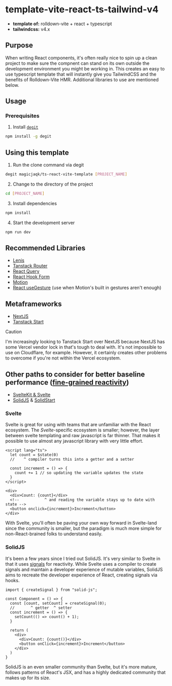 # template-vite-react-ts-tailwind-v4

- **template of:** rolldown-vite + react + typescript
- **tailwindcss:** v4.x

## Purpose

When writing React components, it's often really nice to spin up a clean project to make sure the compnent can stand on its own outside the development environment you might be working in. This creates an easy to use typescript template that will instantly give you TailwindCSS and the benefits of Rolldown-Vite HMR. Additional libraries to use are mentioned below.

## Usage

### Prerequisites

1. Install [`degit`](https://github.com/Rich-Harris/degit)

```bash
npm install -g degit
```

## Using this template

1. Run the clone command via degit

```bash
degit magicjaqk/ts-react-vite-template [PROJECT_NAME]
```

2. Change to the directory of the project
```bash
cd [PROJECT_NAME]
```

3. Install dependencies

```bash
npm install
```

4. Start the development server

```bash
npm run dev
```

## Recommended Libraries

- [Lenis](https://lenis.darkroom.engineering/)
- [Tanstack Router](https://tanstack.com/router/latest)
- [React Query](https://react-query.tanstack.com/)
- [React Hook Form](https://react-hook-form.com/)
- [Motion](https://motion.dev/)
- [React useGesture](https://use-gesture.netlify.app/) (use when Motion's built in gestures aren't enough)

## Metaframeworks
- [NextJS](https://nextjs.org/)
- [Tanstack Start](https://tanstack.com/start/latest)

> [!CAUTION]
> I'm increasingly looking to Tanstack Start over NextJS because NextJS has some Vercel vendor lock in that's tough to deal with. It's not impossible to use on Cloudflare, for example. However, it certainly creates other problems to overcome if you're not within the Vercel ecosystem.

## Other paths to consider for better baseline performance ([fine-grained reactivity](https://docs.solidjs.com/advanced-concepts/fine-grained-reactivity))
- [SvelteKit & Svelte](https://www.svelte.dev/)
- [SolidJS](https://www.solidjs.com/) & [SolidStart](https://start.solidjs.com/)

### Svelte

Svelte is great for using with teams that are unfamiliar with the React ecosystem. The *Svelte*-specific ecosystem is smaller; however, the layer between svelte templating and raw javascript is far thinner. That makes it possible to use almost any javascript library with very little effort.

```svelte
<script lang="ts">
  let count = $state(0)
  //    ^ compiler turns this into a getter and a setter

  const increment = () => {
    count += 1 // so updating the variable updates the state
  }
</script>

<div>
  <div>Count: {count}</div>
  <!--           ^ and reading the variable stays up to date with state -->
  <button onclick={increment}>Increment</button>
</div>
```

With Svelte, you'll often be paving your own way forward in Svelte-land since the community is smaller, but the paradigm is much more simple for non-React-brained folks to understand easily.

### SolidJS

It's been a few years since I tried out SolidJS. It's very similar to Svelte in that it uses [signals](https://docs.solidjs.com/concepts/signals) for reactivity. While Svelte uses a compiler to create signals and maintain a developer experience of mutable variables, SolidJS aims to recreate the developer experience of React, creating signals via hooks.

```JSX
import { createSignal } from "solid-js";

const Component = () => {
  const [count, setCount] = createSignal(0);
  //       ^ getter  ^ setter
  const increment = () => {
    setCount(() => count() + 1);
  }

  return (
    <div>
      <div>Count: {count()}</div>
      <button onClick={increment}>Increment</button>
    </div>
  )
}
````

SolidJS is an even smaller community than Svelte, but it's more mature, follows patterns of React's JSX, and has a highly dedicated community that makes up for its size.
